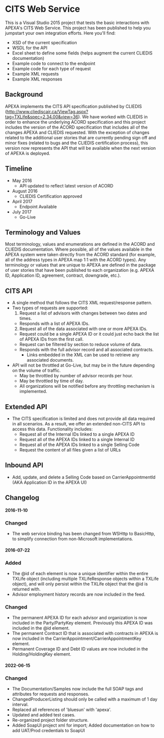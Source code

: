 # CITS Web Service

This is a Visual Studio 2015 project that tests the basic interactions with APEXA's CITS Web Service.  This project has been published to help you jumpstart your own integration efforts.  Here you'll find:

- XSD of the current specification
- WSDL for the API
- Excel sheet to define some fields (helps augment the current CLIEDIS documentation)
- Example code to connect to the endpoint
- Example code for each type of request
- Example XML requests
- Example XML responses

## Background
APEXA implements the CITS API specification published by CLIEDIS (http://www.cliediscair.ca/ViewTag.aspx?tag=TXLife&spec=2.34.00&view=36). We have worked with CLIEDIS in order to enhance the underlying ACORD specification and this project includes the version of the ACORD specification that includes all of the changes APEXA and CLIEDIS requested.  With the exception of changes related to the additional user stories that are currently pending sign off and minor fixes (related to bugs and the CLIEDIS certification process), this version now represents the API that will be available when the next version of APEXA is deployed.

## Timeline
- May 2016
  - API updated to reflect latest version of ACORD
- August 2016
  - CLIEDIS Certification approved
- April 2017
  - Endpoint Available
- July 2017
  - Go-Live

## Terminology and Values
Most terminology, values and enumerations are defined in the ACORD and CLIEDIS documentation.  Where possible, all of the values available in the APEXA system were taken directly from the ACORD standard (for example, all of the address types in APEXA map 1:1 with the ACORD types).  Any terminology or values that are unique to APEXA are defined in the package of user stories that have been published to each organization (e.g. APEXA ID, Application ID, agreement, contract, downgrade, etc.).

## CITS API
- A single method that follows the CITS XML request/response pattern.
- Two types of requests are supported:
  1. Request a list of advisors with changes between two dates and times.
    - Responds with a list of APEXA IDs.
  2. Request all of the data associated with one or more APEXA IDs.
    - Request could be a single APEXA ID or it could just echo back the list of APEXA IDs from the first call.
    - Request can be filtered by section to reduce volume of data.
    - Responds with the full advisor record and all associated contracts.
      - Links embedded in the XML can be used to retrieve any associated documents.
- API will not be throttled at Go-Live, but may be in the future depending on the volume of traffic.
  - May be throttled by number of advisor records per hour.
  - May be throttled by time of day.
  - All organizations will be notified before any throttling mechanism is implemented.

## Extended API
- The CITS specification is limited and does not provide all data required in all scenarios.  As a result, we offer an extended non-CITS API to access this data.  Functionality includes:
  - Request all of the Internal IDs linked to a single APEXA ID
  - Request all of the APEXA IDs linked to a single Internal ID
  - Request all of the APEXA IDs linked to a single Selling Code
  - Request the content of all files given a list of URLs

## Inbound API
- Add, update, and delete a Selling Code based on CarrierAppointmentId (AKA Application ID in the APEXA UI)


## Changelog

#### 2016-11-10
### Changed
- The web service binding has been changed from WSHttp to BasicHttp, to simplify connection from non-Microsoft implementations.

#### 2016-07-22
### Added
- The @id of each element is now a unique identifier within the entire TXLife object (including multiple TXLifeResponse objects within a TXLife object), and will only persist within the TXLife object that the @id is returned with.
- Advisor employment history records are now included in the feed.

### Changed
- The permanent APEXA ID for each advisor and organization is now included in the Party/PartyKey element. Previously this APEXA ID was included in the @id element.
- The permanent Contract ID that is associated with contracts in APEXA is now included in the CarrierAppointment/CarrierAppointmentKey element.
- Permanent Coverage ID and Debt ID values are now included in the Holding/HoldingKey element.

#### 2022-06-15
### Changed
- The Documentation/Samples now include the full SOAP tags and attributes for requests and responses.
- ChangedProducerListing should only be called with a maximum of 1 day interval.
- Replaced all references of 'bluesun' with 'apexa'.
- Updated and added test cases.
- Re-organized project folder structure.
- Added SoapUI project xml for import; Added documentation on how to add UAT/Prod credentials to SoapUI